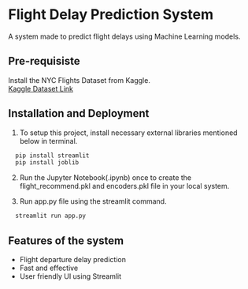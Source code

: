 # Flight Delay Prediction System

A system made to predict flight delays using Machine Learning models.


## Pre-requisiste

Install the NYC Flights Dataset from Kaggle.<br>
[Kaggle Dataset Link](https://www.kaggle.com/varunmarvah/nyc-flights-dataset-exploratory-analysis)


## Installation and Deployment

1. To setup this project, install necessary external libraries mentioned below in terminal.

```bash
  pip install streamlit
  pip install joblib
```
2. Run the Jupyter Notebook(.ipynb) once to create the flight_recommend.pkl and encoders.pkl file in your local system.

3. Run app.py file using the streamlit command.

```bash
  streamlit run app.py
```


## Features of the system

- Flight departure delay prediction
- Fast and effective
- User friendly UI using Streamlit

